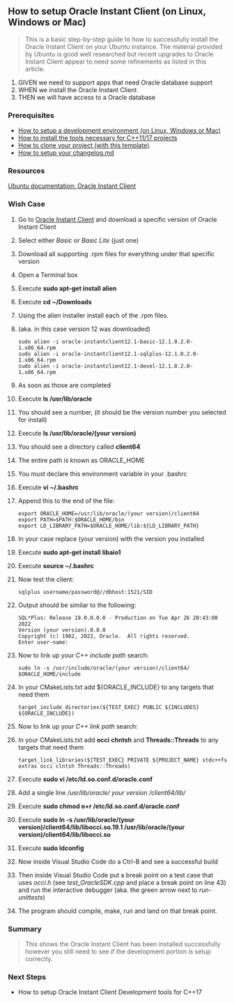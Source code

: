 
## How to setup Oracle Instant Client (on Linux, Windows or Mac)
> This is a basic step-by-step guide to how to successfully install the Oracle Instant Client on your Ubuntu instance. The material provided by Ubuntu is good well researched but recent upgrades to Oracle Instant Client appear to need some refinements as listed in this article.

 1. GIVEN we need to support apps that need Oracle database support
 2. WHEN we install the Oracle Instant Client
 3. THEN we will have access to a Oracle database

### Prerequisites

- [How to setup a development environment (on Linux, Windows or Mac)](https://github.com/perriera/extras_oci/blob/dev/docs/ENVIRONMENT.md)
- [How to install the tools necessary for C++11/17 projects](https://github.com/perriera/extras_oci/blob/dev/docs/INSTALL.md)
- [How to clone your project (with this template)](https://github.com/perriera/extras_oci/blob/dev/docs/CLONE.md)
- [How to setup your changelog.md](https://github.com/perriera/extras_oci/blob/dev/docs/CHANGELOG.md)

### Resources
[Ubuntu documentation: Oracle Instant Client](https://help.ubuntu.com/community/Oracle%20Instant%20Client)

### Wish Case

 1. Go to [Oracle Instant Client](https://help.ubuntu.com/community/Oracle%20Instant%20Client) and download a specific version of Oracle Instant Client
 2. Select either *Basic* or *Basic Lite* (just one)
 3. Download all supporting .rpm files for everything under that specific version
 4. Open a Terminal box 
 5. Execute **sudo apt-get install alien**
 6. Execute **cd ~/Downloads**
 7. Using the alien installer install each of the .rpm files.
 8. (aka. in this case version 12 was downloaded)

		sudo alien -i oracle-instantclient12.1-basic-12.1.0.2.0-1.x86_64.rpm
		sudo alien -i oracle-instantclient12.1-sqlplus-12.1.0.2.0-1.x86_64.rpm
		sudo alien -i oracle-instantclient12.1-devel-12.1.0.2.0-1.x86_64.rpm

7. As soon as those are completed 
8. Execute **ls /usr/lib/oracle**
9. You should see a number, (it should be the version number you selected for install)
10. Execute **ls /usr/lib/oracle/(your version)**
11. You should see a directory called **client64**
12. The entire path is known as ORACLE_HOME
13. You must declare this environment variable in your .bashrc
14. Execute **vi ~/.bashrc** 
15. Append this to the end of the file:

		export ORACLE_HOME=/usr/lib/oracle/(your version)/client64
		export PATH=$PATH:$ORACLE_HOME/bin
		export LD_LIBRARY_PATH=$ORACLE_HOME/lib:${LD_LIBRARY_PATH}

16. In your case replace (your version) with the version you installed
17. Execute **sudo apt-get install libaio1**
18. Execute **source ~/.bashrc** 
19. Now test the client:

		sqlplus username/password@//dbhost:1521/SID

20. Output should be similar to the following:

		SQL*Plus: Release 19.0.0.0.0 - Production on Tue Apr 26 20:43:08 2022
		Version (your version).0.0.0
		Copyright (c) 1982, 2022, Oracle.  All rights reserved.
		Enter user-name:
21. Now to link up your *C++ include path* search:
	
		sudo ln -s /usr/include/oracle/(your version)/client64/ $ORACLE_HOME/include

22. In your CMakeLists.txt add ${ORACLE_INCLUDE} to any targets that need them

		target_include_directories(${TEST_EXEC} PUBLIC ${INCLUDES}  ${ORACLE_INCLUDE})

23. Now to link up your *C++ link  path* search:
24. In your CMakeLists.txt add **occi**  **chntsh** and **Threads::Threads** to any targets that need them

		target_link_libraries(${TEST_EXEC} PRIVATE ${PROJECT_NAME} stdc++fs extras occi clntsh Threads::Threads)

24. Execute **sudo vi /etc/ld.so.conf.d/oracle.conf** 
25. Add a single line */usr/lib/oracle/ your version /client64/lib/* 
26. Execute **sudo chmod o+r /etc/ld.so.conf.d/oracle.conf**
27. Execute **sudo ln -s /usr/lib/oracle/(your version)/client64/lib/libocci.so.19.1 /usr/lib/oracle/(your version)/client64/lib/libocci.so**
28. Execute **sudo ldconfig** 
29. Now inside Visual Studio Code do a Ctrl-B and see a successful build
30. Then inside Visual Studio Code put a break point on a test case that uses *occi.h* (see *test_OracleSDK.cpp* and place a break point on line 43) and run the interactive debugger (aka. the green arrow next to *run-unittests*)
31. The program should compile, make, run and land on that break point.


### Summary
> This shows the Oracle Instant Client has been installed successfully however you still need to see if the development portion is setup correctly.

### Next Steps
- How to setup Oracle Instant Client Development tools for C++17


